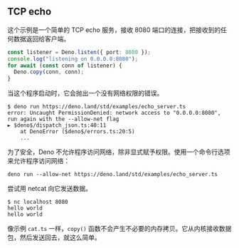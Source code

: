 ## TCP echo

这个示例是一个简单的 TCP echo 服务，接收 8080 端口的连接，把接收到的任何数据返回给客户端。

```ts
const listener = Deno.listen({ port: 8080 });
console.log("listening on 0.0.0.0:8080");
for await (const conn of listener) {
  Deno.copy(conn, conn);
}
```

当这个程序启动时，它会抛出一个没有网络权限的错误。

```shell
$ deno run https://deno.land/std/examples/echo_server.ts
error: Uncaught PermissionDenied: network access to "0.0.0.0:8080", run again with the --allow-net flag
► $deno$/dispatch_json.ts:40:11
    at DenoError ($deno$/errors.ts:20:5)
    ...
```

为了安全，Deno 不允许程序访问网络，除非显式赋予权限。使用一个命令行选项来允许程序访问网络：

```shell
deno run --allow-net https://deno.land/std/examples/echo_server.ts
```

尝试用 netcat 向它发送数据。

```shell
$ nc localhost 8080
hello world
hello world
```

像示例 `cat.ts` 一样，`copy()` 函数不会产生不必要的内存拷贝。它从内核接收数据包，然后发送回去，就这么简单。
